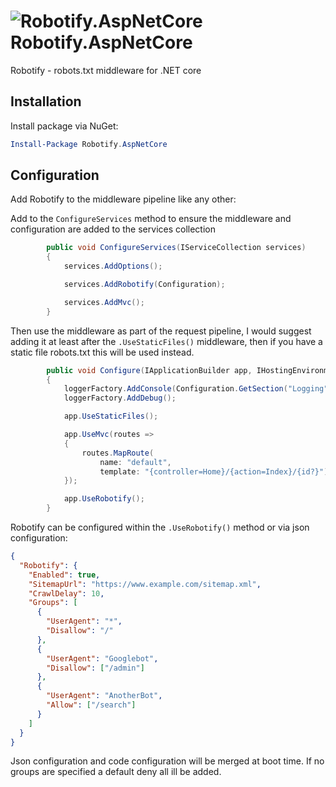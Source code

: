 # ![Robotify.AspNetCore](https://raw.githubusercontent.com/stormid/robotify.aspnetcore/master/docs/img/robot.png) Robotify.AspNetCore

Robotify - robots.txt middleware for .NET core

## Installation

Install package via NuGet:

```powershell
Install-Package Robotify.AspNetCore
```

## Configuration

Add Robotify to the middleware pipeline like any other:

Add to the `ConfigureServices` method to ensure the middleware and configuration are added to the services collection

```c#
        public void ConfigureServices(IServiceCollection services)
        {
            services.AddOptions();

            services.AddRobotify(Configuration);

            services.AddMvc();
        }
```

Then use the middleware as part of the request pipeline, I would suggest adding it at least after the `.UseStaticFiles()` middleware, then if you have a static file robots.txt this will be used instead.

```c#
        public void Configure(IApplicationBuilder app, IHostingEnvironment env, ILoggerFactory loggerFactory)
        {
            loggerFactory.AddConsole(Configuration.GetSection("Logging"));
            loggerFactory.AddDebug();

            app.UseStaticFiles();

            app.UseMvc(routes =>
            {
                routes.MapRoute(
                    name: "default",
                    template: "{controller=Home}/{action=Index}/{id?}");
            });

            app.UseRobotify();
        }
```

Robotify can be configured within the `.UseRobotify()` method or via json configuration:

```json
{
  "Robotify": {
    "Enabled": true,
    "SitemapUrl": "https://www.example.com/sitemap.xml",
    "CrawlDelay": 10,
    "Groups": [
      {
        "UserAgent": "*",
        "Disallow": "/"
      },
      {
        "UserAgent": "Googlebot",
        "Disallow": ["/admin"]
      },
      {
        "UserAgent": "AnotherBot",
        "Allow": ["/search"]
      }
    ]
  }
}
```

Json configuration and code configuration will be merged at boot time.  If no groups are specified a default deny all ill be added.
